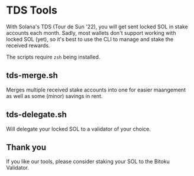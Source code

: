 # TDS Tools

With Solana's TDS (Tour de Sun '22), you will get sent locked SOL in stake accounts each month.
Sadly, most wallets don't support working with locked SOL (yet), so it's best to use the CLI
to manage and stake the received rewards.

The scripts require `zsh` being installed.

## tds-merge.sh

Merges multiple received stake accounts into one for easier maangement as well as some (minor)
savings in rent.

## tds-delegate.sh

Will delegate your locked SOL to a validator of your choice.

## Thank you

If you like our tools, please consider staking your SOL to the Bitoku Validator.
